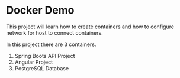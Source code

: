 # Docker Demo

This project will learn how to create containers and how to configure network for host to connect containers.

In this project there are 3 containers.

1. Spring Boots API Project
2. Angular Project
3. PostgreSQL Database